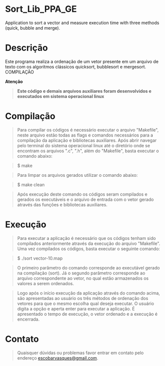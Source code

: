 # Sort_Lib_PPA_GE
Application to sort a vector and measure execution time with three methods (quick, bubble and merge).

# Descrição
Este programa realiza a ordenação de um vetor presente em um arquivo de texto com os algoritmos clássicos quicksort, bubblesort e mergesort. 
COMPILAÇÃO

__Atenção__
> __Este código e demais arquivos auxiliares foram desenvolvidos e executados em sistema operacional linux__

# Compilação
> Para compilar os códigos é necessário executar o arquivo "Makefile", neste arquivo estão todas as flags e comandos necessários para a compilação da aplicação e bibliotecas auxiliares. Após abrir navegar pelo terminal do sistema operacional linux até o diretório onde se encontram os arquivos ".c", ".h", além do "Makefile", basta executar o comando abaixo:

> $ make

> Para limpar os arquivos gerados utilizar o comando abaixo:

> $ make clean

> Após execução deste comando os códigos seram compilados e gerados os executáveis e o arquivo de entrada com o vetor gerado através das funções e bibliotecas auxiliares.

# Execução

> Para executar a aplicação é necessário que os códigos tenham sido compilados anteriormente através da execução do arquivo "Makefile". Uma vez compilados os códigos, basta executar o seguinte comando:

> $ ./sort vector-10.map

> O primeiro parâmetro do comando corresponde ao executável gerado na compilação (sort). Já o segundo parâmetro corresponde ao arquivo correspondente ao vetor, no qual estão armazenados os valores a serem ordenados.

> Logo após o início execução da aplicação através do comando acima, são apresentadas ao usuário os três métodos de ordenação dos vetores para que o mesmo escolha qual deseja executar. O usuário digita a opção e aperta enter para executar a aplicação. É apresentado o tempo de execução, o vetor ordenado e a execução é encerrada. 
 

# Contato

> Quaisquer dúvidas ou problemas favor entrar em contato pelo endereço escobarvasques@gmail.com.

